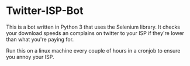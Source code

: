 # Twitter-ISP-Bot
This is a bot written in Python 3 that uses the Selenium library. It checks your download speeds an complains on twitter to your ISP if they're lower than what you're paying for.

Run this on a linux machine every couple of hours in a cronjob to ensure you annoy your ISP.
